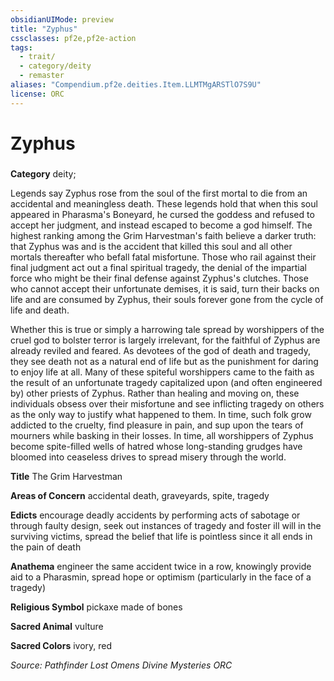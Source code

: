 ```yaml
---
obsidianUIMode: preview
title: "Zyphus"
cssclasses: pf2e,pf2e-action
tags:
  - trait/
  - category/deity
  - remaster
aliases: "Compendium.pf2e.deities.Item.LLMTMgARSTlO7S9U"
license: ORC
---
```

# Zyphus

### 

**Category** deity; 




Legends say Zyphus rose from the soul of the first mortal to die from an accidental and meaningless death. These legends hold that when this soul appeared in Pharasma's Boneyard, he cursed the goddess and refused to accept her judgment, and instead escaped to become a god himself. The highest ranking among the Grim Harvestman's faith believe a darker truth: that Zyphus was and is the accident that killed this soul and all other mortals thereafter who befall fatal misfortune. Those who rail against their final judgment act out a final spiritual tragedy, the denial of the impartial force who might be their final defense against Zyphus's clutches. Those who cannot accept their unfortunate demises, it is said, turn their backs on life and are consumed by Zyphus, their souls forever gone from the cycle of life and death.

Whether this is true or simply a harrowing tale spread by worshippers of the cruel god to bolster terror is largely irrelevant, for the faithful of Zyphus are already reviled and feared. As devotees of the god of death and tragedy, they see death not as a natural end of life but as the punishment for daring to enjoy life at all. Many of these spiteful worshippers came to the faith as the result of an unfortunate tragedy capitalized upon (and often engineered by) other priests of Zyphus. Rather than healing and moving on, these individuals obsess over their misfortune and see inflicting tragedy on others as the only way to justify what happened to them. In time, such folk grow addicted to the cruelty, find pleasure in pain, and sup upon the tears of mourners while basking in their losses. In time, all worshippers of Zyphus become spite-filled wells of hatred whose long-standing grudges have bloomed into ceaseless drives to spread misery through the world.

**Title** The Grim Harvestman

**Areas of Concern** accidental death, graveyards, spite, tragedy

**Edicts** encourage deadly accidents by performing acts of sabotage or through faulty design, seek out instances of tragedy and foster ill will in the surviving victims, spread the belief that life is pointless since it all ends in the pain of death

**Anathema** engineer the same accident twice in a row, knowingly provide aid to a Pharasmin, spread hope or optimism (particularly in the face of a tragedy)

**Religious Symbol** pickaxe made of bones

**Sacred Animal** vulture

**Sacred Colors** ivory, red

*Source: Pathfinder Lost Omens Divine Mysteries*
*ORC*